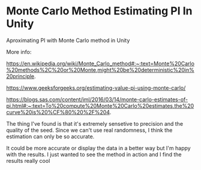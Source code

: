 # Monte Carlo Method Estimating PI In Unity
Aproximating PI with Monte Carlo method in Unity

More info:

https://en.wikipedia.org/wiki/Monte_Carlo_method#:~:text=Monte%20Carlo%20methods%2C%20or%20Monte,might%20be%20deterministic%20in%20principle.

https://www.geeksforgeeks.org/estimating-value-pi-using-monte-carlo/

https://blogs.sas.com/content/iml/2016/03/14/monte-carlo-estimates-of-pi.html#:~:text=To%20compute%20Monte%20Carlo%20estimates,the%20curve%20is%20%CF%80%20%2F%204.


The thing I've found is that it's extremely sensetive to precision and the quality of the seed. Since we can't use real randomness, I think the estimation can only be so accurate.

It could be more accurate or display the data in a better way but I'm happy with the results. I just wanted to see the method in action and I find the results really cool

